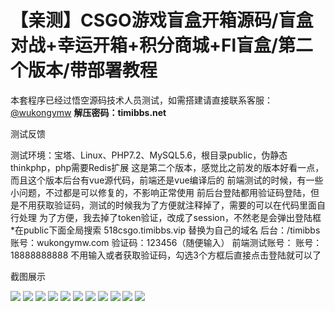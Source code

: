 # 【亲测】CSGO游戏盲盒开箱源码/盲盒对战+幸运开箱+积分商城+Fl盲盒/第二个版本/带部署教程

本套程序已经过悟空源码技术人员测试，如需搭建请直接联系客服：[@wukongymw](http://t.me/wukongymw)
**解压密码：timibbs.net**

测试反馈

测试环境：宝塔、Linux、PHP7.2、MySQL5.6，根目录public，伪静态thinkphp，php需要Redis扩展
这是第二个版本，感觉比之前发的版本好看一点，而且这个版本后台有vue源代码，前端还是vue编译后的
前端测试的时候，有一些小问题，不过都是可以修复的，不影响正常使用
前后台登陆都用验证码登陆，但是不用获取验证码，测试的时候我为了方便就注释掉了，需要的可以在代码里面自行处理
为了方便，我去掉了token验证，改成了session，不然老是会弹出登陆框
\*在public下面全局搜索 518csgo.timibbs.vip 替换为自己的域名
后台：/timibbs
账号：wukongymw.com
验证码：123456（随便输入）
前端测试账号：
账号：18888888888
不用输入或者获取验证码，勾选3个方框后直接点击登陆就可以了

截图展示

[![](https://wukongymw.com/wp-content/uploads/2023/10/1697571529-04ab268891832cb.png)](https://wukongymw.com/wp-content/uploads/2023/10/1697571529-04ab268891832cb.png)
[![](https://wukongymw.com/wp-content/uploads/2023/10/1697571490-b824db6a5936956.png)](https://wukongymw.com/wp-content/uploads/2023/10/1697571490-b824db6a5936956.png)
[![](https://wukongymw.com/wp-content/uploads/2023/10/1697571482-c69e21a6fa339c1.png)](https://wukongymw.com/wp-content/uploads/2023/10/1697571482-c69e21a6fa339c1.png)
[![](https://wukongymw.com/wp-content/uploads/2023/10/1697571470-ffa2539a1452be1.png)](https://wukongymw.com/wp-content/uploads/2023/10/1697571470-ffa2539a1452be1.png)
[![](https://wukongymw.com/wp-content/uploads/2023/10/1697571458-b03f46dd554a3a9.png)](https://wukongymw.com/wp-content/uploads/2023/10/1697571458-b03f46dd554a3a9.png)
[![](https://wukongymw.com/wp-content/uploads/2023/10/1697571450-0007e68b8ce6d93.png)](https://wukongymw.com/wp-content/uploads/2023/10/1697571450-0007e68b8ce6d93.png)
[![](https://wukongymw.com/wp-content/uploads/2023/10/1697571447-4d603d0c4f88161.png)](https://wukongymw.com/wp-content/uploads/2023/10/1697571447-4d603d0c4f88161.png)
[![](https://wukongymw.com/wp-content/uploads/2023/10/1697571444-ee24d297889a0f3.png)](https://wukongymw.com/wp-content/uploads/2023/10/1697571444-ee24d297889a0f3.png)
[![](https://wukongymw.com/wp-content/uploads/2023/10/1697571441-1d083c8938b22b7.png)](https://wukongymw.com/wp-content/uploads/2023/10/1697571441-1d083c8938b22b7.png)
[![](https://wukongymw.com/wp-content/uploads/2023/10/1697571437-3afc42fb08c9e24.png)](https://wukongymw.com/wp-content/uploads/2023/10/1697571437-3afc42fb08c9e24.png)
[![](https://wukongymw.com/wp-content/uploads/2023/10/1697571434-7c21d6207c1ea42.png)](https://wukongymw.com/wp-content/uploads/2023/10/1697571434-7c21d6207c1ea42.png)